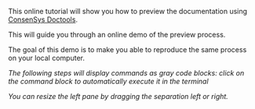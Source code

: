 This online tutorial will show you how to preview the documentation using [ConsenSys Doctools](https://consensys.net/docs/doctools/en/latest/).

This will guide you through an online demo of the preview process.

The goal of this demo is to make you able to reproduce the same process on your local computer.

_The following steps will display commands as gray code blocks: click on the command block to automatically execute it in the terminal_

_You can resize the left pane by dragging the separation left or right._
